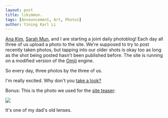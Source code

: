 ```yaml
---
layout: post
title: likimmun.
tags: [Announcement, Art, Photos]
author: Yining Karl Li
---
```


[Ana Kim](http://www.anajkim.com/), [Sarah Mun](http://yangee.tumblr.com/), and I are starting a joint daily photoblog! Each day all three of us upload a photo to the site. We're supposed to try to post recently taken photos, but tapping into our older shots is okay too as long as the shot being posted hasn't been published before. The site is running on a modified version of the [Omjii](http://www.omjii.com/) engine.

So every day, three photos by the three of us.

I'm really excited. Why don't you [take a look?](http://www.likimmun.com/)

Bonus: This is the photo we used for the [site teaser](http://www.likimmun.com/teaser.php):

[![]({{site.url}}/content/images/2010/Oct/DSC_0993.jpg)]({{site.url}}/content/images/2010/Oct/DSC_0993_full.jpg)

It's one of my dad's old lenses.
